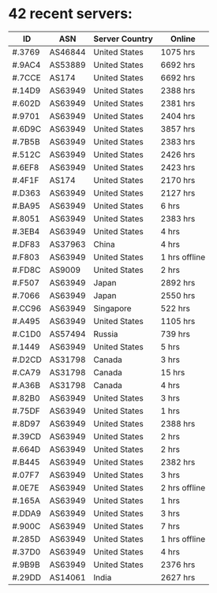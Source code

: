 # 42 recent servers:

| ID | ASN | Server Country | Online |
| ------ | ------ | ------ | ------ |
| #.3769 | AS46844 | United States | 1075 hrs |
| #.9AC4 | AS53889 | United States | 6692 hrs |
| #.7CCE | AS174 | United States | 6692 hrs |
| #.14D9 | AS63949 | United States | 2388 hrs |
| #.602D | AS63949 | United States | 2381 hrs |
| #.9701 | AS63949 | United States | 2404 hrs |
| #.6D9C | AS63949 | United States | 3857 hrs |
| #.7B5B | AS63949 | United States | 2383 hrs |
| #.512C | AS63949 | United States | 2426 hrs |
| #.6EF8 | AS63949 | United States | 2423 hrs |
| #.4F1F | AS174 | United States | 2170 hrs |
| #.D363 | AS63949 | United States | 2127 hrs |
| #.BA95 | AS63949 | United States | 6 hrs |
| #.8051 | AS63949 | United States | 2383 hrs |
| #.3EB4 | AS63949 | United States | 4 hrs |
| #.DF83 | AS37963 | China | 4 hrs |
| #.F803 | AS63949 | United States | 1 hrs offline |
| #.FD8C | AS9009 | United States | 2 hrs |
| #.F507 | AS63949 | Japan | 2892 hrs |
| #.7066 | AS63949 | Japan | 2550 hrs |
| #.CC96 | AS63949 | Singapore | 522 hrs |
| #.A495 | AS63949 | United States | 1105 hrs |
| #.C1D0 | AS57494 | Russia | 739 hrs |
| #.1449 | AS63949 | United States | 5 hrs |
| #.D2CD | AS31798 | Canada | 3 hrs |
| #.CA79 | AS31798 | Canada | 15 hrs |
| #.A36B | AS31798 | Canada | 4 hrs |
| #.82B0 | AS63949 | United States | 3 hrs |
| #.75DF | AS63949 | United States | 1 hrs |
| #.8D97 | AS63949 | United States | 2388 hrs |
| #.39CD | AS63949 | United States | 2 hrs |
| #.664D | AS63949 | United States | 2 hrs |
| #.B445 | AS63949 | United States | 2382 hrs |
| #.07F7 | AS63949 | United States | 3 hrs |
| #.0E7E | AS63949 | United States | 2 hrs offline |
| #.165A | AS63949 | United States | 1 hrs |
| #.DDA9 | AS63949 | United States | 3 hrs |
| #.900C | AS63949 | United States | 7 hrs |
| #.285D | AS63949 | United States | 1 hrs offline |
| #.37D0 | AS63949 | United States | 4 hrs |
| #.9B9B | AS63949 | United States | 2376 hrs |
| #.29DD | AS14061 | India | 2627 hrs |

